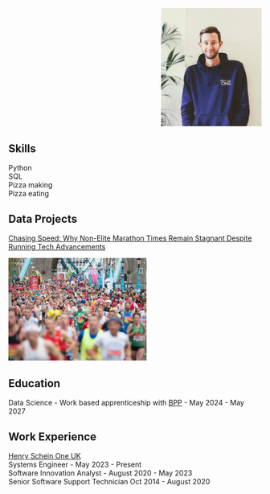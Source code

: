 
<p align="right">
  <img src="assets/profile.jpg" alt="Profile Image" width="200" />
</p>

## Skills
Python  
SQL  
Pizza making  
Pizza eating  

## Data Projects  
[Chasing Speed: Why Non-Elite Marathon Times Remain Stagnant Despite Running Tech Advancements](https://github.com/craigobee/ldnmarathonfinishers/blob/main/LondonMarathon.ipynb)
<div style="display: flex; align-items: center; justify-content: space-between;">
  
  <a href="https://github.com/craigobee/ldnmarathonfinishers/blob/main/LondonMarathon.ipynb" target="_blank">
    <img src="assets/marathon.jpg" alt="London Marathon" width="275">
  </a>
</div>



## Education
Data Science - Work based apprenticeship with [BPP](https://www.bpp.com/) - May 2024 - May 2027


## Work Experience
[Henry Schein One UK](https://www.linkedin.com/company/henry-schein-one-uk/posts/?feedView=all)  
Systems Engineer - May 2023 - Present  
Software Innovation Analyst - August 2020 - May 2023  
Senior Software Support Technician Oct 2014 - August 2020  





